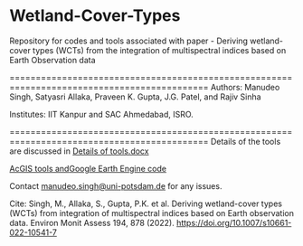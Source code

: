 # Wetland-Cover-Types

Repository for codes and tools associated with paper - 
Deriving wetland-cover types (WCTs) from the integration of multispectral indices based on Earth Observation data

============================================================================================
Authors: Manudeo Singh, Satyasri Allaka, Praveen K. Gupta, J.G. Patel, and Rajiv Sinha

Institutes: IIT Kanpur and SAC Ahmedabad, ISRO. 

============================================================================================
Details of the tools are discussed in [Details of tools.docx ](https://github.com/manudeo/Wetland-Cover-Types/blob/main/Details%20of%20tools.docx)

[AcGIS tools and](https://github.com/manudeo/Wetland-Cover-Types/blob/main/WCT_Toolbox.tbx)[Google Earth Engine code](https://code.earthengine.google.com/e72bfe791f13493febabacd99a2aab84)

Contact manudeo.singh@uni-potsdam.de for any issues.


Cite:
Singh, M., Allaka, S., Gupta, P.K. et al. Deriving wetland-cover types (WCTs) from integration of multispectral indices based on Earth observation data. Environ Monit Assess 194, 878 (2022). https://doi.org/10.1007/s10661-022-10541-7